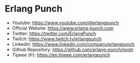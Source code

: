  # Erlang Punch
 
 - Youtube: https://www.youtube.com/@erlangpunch
 - Official Website: https://www.erlang-punch.com
 - Twitter: https://twitter.com/ErlangPunch
 - Twitch: https://www.twitch.tv/erlangpunch
 - Linkedin: https://www.linkedin.com/company/erlangpunch
 - Github Repository: https://github.com/erlang-punch/nostr
 - Tipeee (fr): https://en.tipeee.com/erlangpunch
